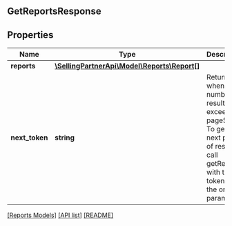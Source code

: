 ## GetReportsResponse

## Properties

Name | Type | Description | Notes
------------ | ------------- | ------------- | -------------
**reports** | [**\SellingPartnerApi\Model\Reports\Report[]**](Report.md) |  |
**next_token** | **string** | Returned when the number of results exceeds pageSize. To get the next page of results, call getReports with this token as the only parameter. | [optional]

[[Reports Models]](../) [[API list]](../../Api) [[README]](../../../README.md)
